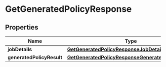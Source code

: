 

# GetGeneratedPolicyResponse


## Properties

| Name | Type | Description | Notes |
|------------ | ------------- | ------------- | -------------|
|**jobDetails** | [**GetGeneratedPolicyResponseJobDetails**](GetGeneratedPolicyResponseJobDetails.md) |  |  |
|**generatedPolicyResult** | [**GetGeneratedPolicyResponseGeneratedPolicyResult**](GetGeneratedPolicyResponseGeneratedPolicyResult.md) |  |  |



